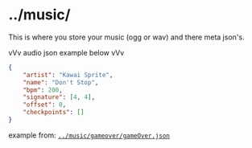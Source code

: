 # ../music/
This is where you store your music (ogg or wav) and there meta json's.

vVv audio json example below vVv
```json
{
	"artist": "Kawai Sprite",
	"name": "Don't Stop",
	"bpm": 200,
	"signature": [4, 4],
	"offset": 0,
	"checkpoints": []
}
```
example from: [`../music/gameover/gameOver.json`](https://github.com/rodney528/Imaginative-Engine-Development/blob/main/assets/music/gameover/gameOver.json)